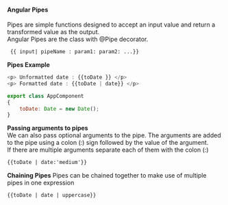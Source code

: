#### Angular Pipes
Pipes are simple functions designed to accept an input value and return a transformed value as the output.     
Angular Pipes are the class with @Pipe decorator.
```html
 {{ input| pipeName : param1: param2: ...}}
```

__Pipes Example__    
```javascript 
<p> Unformatted date : {{toDate }} </p>
<p> Formatted date : {{toDate | date}} </p>

export class AppComponent 
{  
    toDate: Date = new Date(); 
}
```

__Passing arguments to pipes__     
We can also pass optional arguments to the pipe. The arguments are added to the pipe using a colon (:) sign followed by the value of the argument.     
If there are multiple arguments separate each of them with the colon (:)
```html 
{{toDate | date:'medium'}}
```

__Chaining Pipes__
Pipes can be chained together to make use of multiple pipes in one expression
```html 
{{toDate | date | uppercase}}
```
